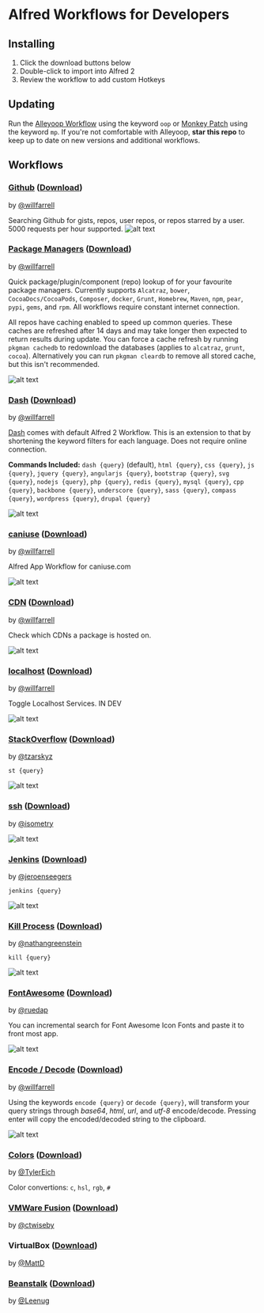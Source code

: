 # Alfred Workflows for Developers

## Installing
1. Click the download buttons below
2. Double-click to import into Alfred 2
3. Review the workflow to add custom Hotkeys

## Updating
Run the [Alleyoop Workflow](http://www.alfredforum.com/topic/1582-alleyoop-update-alfred-workflows/) using the keyword `oop` or [Monkey Patch](https://github.com/BenziAhamed/monkeypatch-alfred) using the keyword `mp`. If you're not comfortable with Alleyoop, **star this repo** to keep up to date on new versions and additional workflows.

## Workflows
### [Github](https://github.com/willfarrell/alfred-github-workflow) ([Download](https://raw.github.com/willfarrell/alfred-github-workflow/master/Github.alfredworkflow))
by [@willfarrell](https://github.com/willfarrell)

Searching Github for gists, repos, user repos, or repos starred by a user. 5000 requests per hour supported.
![alt text][github]

### [Package Managers](https://github.com/willfarrell/alfred-pkgman-workflow) ([Download](https://raw.github.com/willfarrell/alfred-pkgman-workflow/master/Package%20Managers.alfredworkflow))
by [@willfarrell](https://github.com/willfarrell)

Quick package/plugin/component (repo) lookup of for your favourite package managers. Currently supports `Alcatraz`, `bower`, `CocoaDocs/CocoaPods`, `Composer`, `docker`, `Grunt`, `Homebrew`, `Maven`, `npm`, `pear`, `pypi`, `gems`, and `rpm`. All workflows require constant internet connection.

All repos have caching enabled to speed up common queries. These caches are refreshed after 14 days and may take longer then expected to return results during update. You can force a cache refresh by running `pkgman cachedb` to redownload the databases (applies to `alcatraz`, `grunt`, `cocoa`). Alternatively you can run `pkgman cleardb` to remove all stored cache, but this isn't recommended.

![alt text][pkgman]

### [Dash](https://github.com/willfarrell/alfred-dash-workflow) ([Download](https://raw.github.com/willfarrell/alfred-dash-workflow/master/Dash.alfredworkflow))
by [@willfarrell](https://github.com/willfarrell)

[Dash](http://kapeli.com/) comes with default Alfred 2 Workflow. This is an extension to that by shortening the keyword filters for each language. Does not require online connection.

**Commands Included:** `dash {query}` (default), `html {query}`, `css {query}`, `js {query}`, `jquery {query}`, `angularjs {query}`, `bootstrap {query}`, `svg {query}`, `nodejs {query}`, `php {query}`, `redis {query}`, `mysql {query}`, `cpp {query}`, `backbone {query}`, `underscore {query}`, `sass {query}`, `compass {query}`, `wordpress {query}`, `drupal {query}`

![alt text][dash]

### [caniuse](https://github.com/willfarrell/alfred-caniuse-workflow) ([Download](https://raw.github.com/willfarrell/alfred-caniuse-workflow/master/caniuse.alfredworkflow))
by [@willfarrell](https://github.com/willfarrell)

Alfred App Workflow for caniuse.com

![alt text][caniuse]

### [CDN](https://github.com/willfarrell/alfred-cdn-workflow) ([Download](https://raw.github.com/willfarrell/alfred-cdn-workflow/master/CDN.alfredworkflow))
by [@willfarrell](https://github.com/willfarrell)

Check which CDNs a package is hosted on.

![alt text][cdn]

### [localhost](https://github.com/willfarrell/alfred-localhost-workflow) ([Download](https://raw.github.com/willfarrell/alfred-localhost-workflow/master/localhost.alfredworkflow))
by [@willfarrell](https://github.com/willfarrell)

Toggle Localhost Services. IN DEV

![alt text][localhost]

### [StackOverflow](https://github.com/tzarskyz/Alfred-1) ([Download](https://github.com/tzarskyz/Alfred-1/blob/master/stackoverflow.alfredworkflow?raw=true))
by [@tzarskyz](https://github.com/tzarskyz)

`st {query}`

![alt text][st]

### [ssh](https://github.com/isometry/alfredworkflows/tree/master/net.isometry.alfred.ssh) ([Download](https://raw.github.com/isometry/alfredworkflows/master/ssh.alfredworkflow))
by [@isometry](https://github.com/isometry)

![alt text][ssh]

### [Jenkins](https://github.com/jeroenseegers/alfred-jenkins-workflow) ([Download](https://github.com/jeroenseegers/alfred-jenkins-workflow/raw/master/Jenkins.alfredworkflow))
by [@jeroenseegers](https://github.com/jeroenseegers)

`jenkins {query}`

![alt text][jenkins]

### [Kill Process](https://github.com/nathangreenstein/alfred-process-killer) ([Download](https://github.com/nathangreenstein/alfred-process-killer/raw/master/Kill%20Process.alfredworkflow))
by [@nathangreenstein](https://github.com/nathangreenstein)

`kill {query}`

![alt text][kill]

### [FontAwesome](https://github.com/ruedap/alfred2-font-awesome-workflow) ([Download](https://github.com/ruedap/alfred2-font-awesome-workflow/raw/master/Font-Awesome.alfredworkflow))
by [@ruedap](https://github.com/ruedap)

You can incremental search for Font Awesome Icon Fonts and paste it to front most app.

![alt text][fontawesome]

### [Encode / Decode](https://github.com/willfarrell/alfred-encode-decode-workflow) ([Download](https://raw.github.com/willfarrell/alfred-encode-decode-workflow/master/encode-decode.alfredworkflow))
by [@willfarrell](https://github.com/willfarrell)

Using the keywords `encode {query}` or `decode {query}`, will transform your query strings through *base64*, *html*, *url*, and *utf-8* encode/decode. Pressing enter will copy the encoded/decoded string to the clipboard.

![alt text][encode]

### [Colors](https://github.com/TylerEich/Alfred-Extras) ([Download](https://github.com/TylerEich/Alfred-Extras/blob/master/Workflows/Colors.alfredworkflow))
by [@TylerEich](https://github.com/TylerEich)

Color convertions: `c`, `hsl`, `rgb`, `#`

### [VMWare Fusion](https://github.com/ctwise/alfred-workflows#vmware-control) ([Download](http://tedwi.se/u/d4))
by [@ctwiseby](https://github.com/ctwise)

### VirtualBox ([Download](https://www.dropbox.com/s/51pyuuj051pydn2/VirtualBox.alfredworkflow))
by [@MattD](https://github.com/MattD)

### [Beanstalk](https://github.com/Leenug/Alfred-Beanstalk) ([Download](https://github.com/Leenug/Alfred-Beanstalk/blob/master/Beanstalk.alfredworkflow?raw=true))
by [@Leenug](https://github.com/Leenug)

[caniuse]: https://raw.github.com/willfarrell/alfred-caniuse-workflow/master/screenshots/caniuse-browser.png "Sample result"
[cdn]: https://raw.github.com/willfarrell/alfred-cdn-workflow/master/screenshots/cloudflare.png "Sample result"
[dash]: https://raw.github.com/willfarrell/alfred-dash-workflow/master/screenshots/dash.png  "Sample result"
[encode]: https://raw.github.com/willfarrell/alfred-encode-decode-workflow/master/screenshots/encode.png  "Sample result"
[fontawesome]: http://gifzo.net/ZqCN4wKUcq.gif "Sample result"
[github]: https://raw.github.com/willfarrell/alfred-github-workflow/master/screenshots/my.png "Sample result"
[jenkins]: https://github.com/jeroenseegers/alfred-jenkins-workflow/raw/master/alfred-jenkins-workflow-screenshot.png "Sample jenkins result"
[localhost]: https://raw.github.com/willfarrell/alfred-localhost-workflow/master/screenshots/apache.png "Sample result"
[kill]: https://github.com/nathangreenstein/alfred-process-killer/raw/master/screenshot1.png "Sample kill result"
[pkgman]: https://raw.github.com/willfarrell/alfred-pkgman-workflow/master/screenshots/npm.png "Sample result"
[ssh]: https://raw.github.com/isometry/alfredworkflows/master/screenshots/ssh_user@local.png "Sample ssh result"
[st]: https://github-camo.global.ssl.fastly.net/a5d8023b27bf15d503db5768220b6e779465ecd3/687474703a2f2f3768326f2e636f6d2f6173736574732f696d672f736f616c667265642f736f616c66726564322e706e67 "Sample StackOverflow result"





